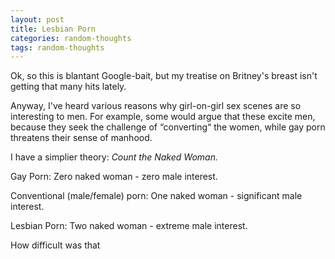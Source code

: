 ```yaml
---
layout: post
title: Lesbian Porn
categories: random-thoughts
tags: random-thoughts
---
```

<P>Ok, so this is blantant Google-bait, but my treatise on Britney's breast isn't getting that many hits lately.</P>
<P>Anyway, I've heard various reasons why girl-on-girl sex scenes are so interesting to men.  For example, some would argue that these excite men, because they seek the challenge of &#8220;converting&#8220; the women, while gay porn threatens their sense of manhood.</P>
<P> </P>
<P>I have a simplier theory:  <EM>Count the Naked Woman.</EM></P>
<P>Gay Porn: Zero naked woman - zero male interest.</P>
<P>Conventional (male/female) porn: One naked woman - significant male interest.</P>
<P>Lesbian Porn: Two naked woman - extreme male interest.</P>
<P>How difficult was that   </P>
<P> </P>